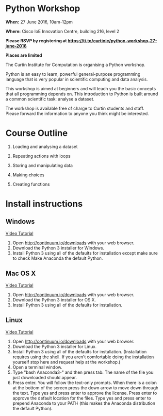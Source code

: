 # Python Workshop

**When:** 27 June 2016, 10am-12pm

**Where:** Cisco IoE Innovation Centre, building 216, level 2

**Please RSVP by registering at https://ti.to/curtinic/python-workshop-27-june-2016**

**Places are limited**

The Curtin Institute for Computation is organising a Python workshop.

Python is an easy to learn, powerful general-purpose programming language that is very popular in scientific computing and data analysis.

This workshop is aimed at beginners and will teach you the basic concepts that all programming depends on. This introduction to Python is built around a common scientific task: analyse a dataset.

The workshop is available free of charge to Curtin students and staff. Please forward the information to anyone you think might be interested.

# Course Outline

1. Loading and analysing a dataset

2. Repeating actions with loops

3. Storing and manipulating data

4. Making choices

5. Creating functions

# Install instructions

## Windows

[Video Tutorial](https://www.youtube.com/watch?v=xxQ0mzZ8UvA) 

1. Open http://continuum.io/downloads with your web browser.
2. Download the Python 3 installer for Windows.
3. Install Python 3 using all of the defaults for installation except make sure to check Make Anaconda the default Python.

## Mac OS X

[Video Tutorial](https://www.youtube.com/watch?v=TcSAln46u9U) 

1. Open http://continuum.io/downloads with your web browser.
2. Download the Python 3 installer for OS X.
3. Install Python 3 using all of the defaults for installation.

## Linux

[Video Tutorial](https://www.youtube.com/watch?v=TcSAln46u9U) 

1. Open http://continuum.io/downloads with your web browser.
2. Download the Python 3 installer for Linux.
3. Install Python 3 using all of the defaults for installation. (Installation requires using the shell. If you aren't comfortable doing the installation yourself stop here and request help at the workshop.)
4. Open a terminal window.
5. Type "bash Anaconda3-" and then press tab. The name of the file you just downloaded should appear.
6. Press enter. You will follow the text-only prompts. When there is a colon at the bottom of the screen press the down arrow to move down through the text. Type yes and press enter to approve the license. Press enter to approve the default location for the files. Type yes and press enter to prepend Anaconda to your PATH (this makes the Anaconda distribution the default Python).